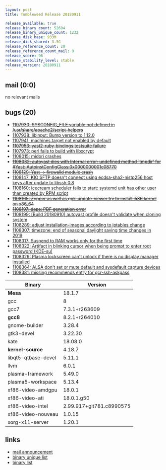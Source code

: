 ```yaml
---
layout: post
title: Tumbleweed Release 20180911

release_available: true
release_binary_count: 52604
release_binary_unique_count: 1232
release_disk_base: 933M
release_disk_shared: 3.5G
release_reference_count: 20
release_reference_count_mail: 0
release_score: 96
release_stability_level: stable
release_version: 20180911
---
```


## mail (0:0)

no relevant mails

## bugs (20)

<!--more-->

- ~~[1107930: SYSCONFIG_FILE variable not defined in /usr/share/apache2/script-helpers](https://bugzilla.opensuse.org/show_bug.cgi?id=1107930)~~
- [1107938: libinput: Bump version to 1.12.0](https://bugzilla.opensuse.org/show_bug.cgi?id=1107938)
- [1107941: machines.target not enabled by default](https://bugzilla.opensuse.org/show_bug.cgi?id=1107941)
- ~~[1107953: yast2-ruby-bindings testsuite failure](https://bugzilla.opensuse.org/show_bug.cgi?id=1107953)~~
- [1107973: perl fails to build with libxcrypt](https://bugzilla.opensuse.org/show_bug.cgi?id=1107973)
- [1108015: midori crashes](https://bugzilla.opensuse.org/show_bug.cgi?id=1108015)
- ~~[1108032: autoyast dies with Internal error: undefined method `tmpdir' for #<Yast::AutoinstConfigClass:0x0000000001c08770>](https://bugzilla.opensuse.org/show_bug.cgi?id=1108032)~~
- ~~[1108129: Yast -> firewalld module crash](https://bugzilla.opensuse.org/show_bug.cgi?id=1108129)~~
- [1108147: KIO SFTP doesn't connect using ecdsa-sha2-nistp256 host keys after update to libssh 0.8](https://bugzilla.opensuse.org/show_bug.cgi?id=1108147)
- [1108160: icecream scheduler fails to start: systemd unit has other user than created by RPM script](https://bugzilla.opensuse.org/show_bug.cgi?id=1108160)
- ~~[1108165: Zypper as well as gpk-update-viewer try to install i586 kernel on x86_64](https://bugzilla.opensuse.org/show_bug.cgi?id=1108165)~~
- ~~[1108197: daps: PDF generation error](https://bugzilla.opensuse.org/show_bug.cgi?id=1108197)~~
- [1108199: \[Build 20180910\] autoyast profile doesn't validate when cloning system](https://bugzilla.opensuse.org/show_bug.cgi?id=1108199)
- [1108289: adjust installation-images according to iptables change](https://bugzilla.opensuse.org/show_bug.cgi?id=1108289)
- [1108307: timezone: end of seasonal daylight saving time changes in 2019](https://bugzilla.opensuse.org/show_bug.cgi?id=1108307)
- [1108317: Suspend to RAM works  only for the first time](https://bugzilla.opensuse.org/show_bug.cgi?id=1108317)
- [1108322: Artifact in blinking cursor when being prompt to enter root password (KDE-su)](https://bugzilla.opensuse.org/show_bug.cgi?id=1108322)
- [1108329: Plasma lockscreen can't unlock if there is no display manager installed](https://bugzilla.opensuse.org/show_bug.cgi?id=1108329)
- [1108364: ALSA don't set or mute default and sysdefault capture devices](https://bugzilla.opensuse.org/show_bug.cgi?id=1108364)
- [1108381: missing recommends entry for gcr-ssh-askpass](https://bugzilla.opensuse.org/show_bug.cgi?id=1108381)

Binary | Version
--- | ---
**Mesa** | 18.1.7
gcc | 8
gcc7 | 7.3.1+r263609
**gcc8** | 8.2.1+r264010
gnome-builder | 3.28.4
gtk3-devel | 3.22.30
kate | 18.08.0
**kernel-source** | 4.18.7
libqt5-qtbase-devel | 5.11.1
llvm | 6.0.1
plasma-framework | 5.49.0
plasma5-workspace | 5.13.4
xf86-video-amdgpu | 18.0.1
xf86-video-ati | 18.0.1.g50
xf86-video-intel | 2.99.917+git781.c8990575
xf86-video-nouveau | 1.0.15
xorg-x11-server | 1.20.1

## links

- [mail announcement](https://lists.opensuse.org/opensuse-factory/2018-09/msg00054.html)
- [binary unique list](http://download.tumbleweed.boombatower.com/20180911/rpm.unique.list)
- [binary list](http://download.tumbleweed.boombatower.com/20180911/rpm.list)
